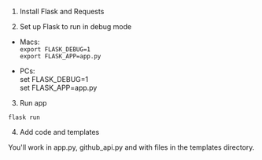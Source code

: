 1. Install Flask and Requests 

2. Set up Flask to run in debug mode 

* Macs:   
`export FLASK_DEBUG=1`  
`export FLASK_APP=app.py`

* PCs:  
set FLASK_DEBUG=1  
set FLASK_APP=app.py

3. Run app

`flask run`

4. Add code and templates

You'll work in app.py, github_api.py and with files in the templates directory.